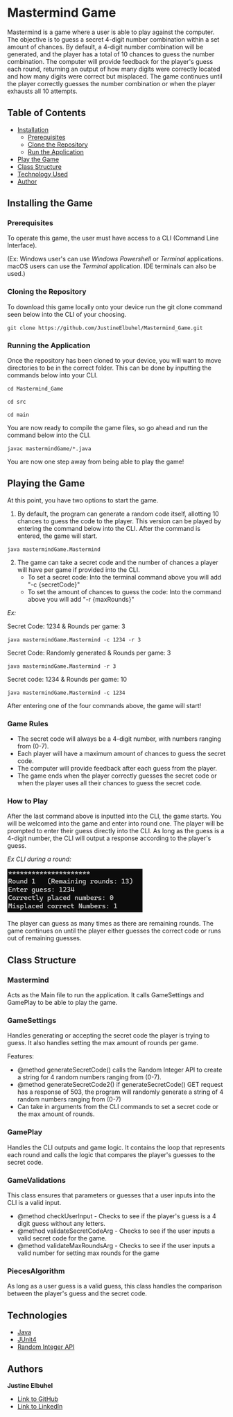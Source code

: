 # Mastermind Game

Mastermind is a game where a user is able to play against the computer. The objective is to guess a secret 4-digit
number combination within a set amount of chances. By default, a 4-digit number combination will be generated, and the 
player has a total of 10 chances to guess the number combination. The computer will provide feedback for the player's 
guess each round, returning an output of how many digits were correctly located and how many digits were correct but
misplaced. The game continues until the player correctly guesses the number combination or when the player exhausts all 
10 attempts.

## Table of Contents
* [Installation](#installing-the-game)
  * [Prerequisites](#prerequisites) 
  * [Clone the Repository](#cloning-the-repository)
  * [Run the Application](#running-the-application)
* [Play the Game](#playing-the-game)
* [Class Structure](#class-structure)
* [Technology Used](#technologies)
* [Author](#authors)


## Installing the Game

### Prerequisites

To operate this game, the user must have access to a CLI (Command Line Interface).

(Ex: Windows user's can use *Windows Powershell* or *Terminal* applications. macOS users can use the *Terminal* 
application. IDE terminals can also be used.)


### Cloning the Repository

To download this game locally onto your device run the git clone command seen below into the CLI of your choosing. 

```
git clone https://github.com/JustineElbuhel/Mastermind_Game.git
```

### Running the Application

Once the repository has been cloned to your device, you will want to move directories to be in the correct folder. This 
can be done by inputting the commands below into your CLI.

```
cd Mastermind_Game
```
```
cd src
```
```
cd main
```
You are now ready to compile the game files, so go ahead and run the command below into the CLI.
```
javac mastermindGame/*.java
```
You are now one step away from being able to play the game! 

## Playing the Game
At this point, you have two options to start the game. 

1. By default, the program can generate a random code itself, allotting 10 chances to guess the code to the player. This 
version can be played by entering the command below into the CLI. After the command is entered, the game will start.
```
java mastermindGame.Mastermind
```
2. The game can take a secret code and the number of chances a player will have per game if provided into the CLI. 
   * To set a secret code: Into the terminal command above you will add "-c {secretCode}"
   * To set the amount of chances to guess the code: Into the command above you will add "-r {maxRounds}"

*Ex:*

Secret Code: 1234 & Rounds per game: 3
```
java mastermindGame.Mastermind -c 1234 -r 3 
```
Secret Code: Randomly generated & Rounds per game: 3
```
java mastermindGame.Mastermind -r 3
```
Secret code: 1234 & Rounds per game: 10
```
java mastermindGame.Mastermind -c 1234
```

After entering one of the four commands above, the game will start!

### Game Rules 
* The secret code will always be a 4-digit number, with numbers ranging from (0-7).
* Each player will have a maximum amount of chances to guess the secret code.
* The computer will provide feedback after each guess from the player.
* The game ends when the player correctly guesses the secret code or when the player uses all their chances to guess the secret code.

### How to Play
After the last command above is inputted into the CLI, the game starts. You will be welcomed into the game and enter into
round one. The player will be prompted to enter their guess directly into the CLI. As long as the guess is a 4-digit number,
the CLI will output a response according to the player's guess. 

*Ex CLI during a round:*

![CLI response to user guess](readMeAssets/mastermind_response_img.png)

The player can guess as many times as there are remaining rounds. The game continues on until the player either guesses 
the correct code or runs out of remaining guesses.


## Class Structure

### Mastermind
Acts as the Main file to run the application. It calls GameSettings and GamePlay to be able to play the game.

### GameSettings
Handles generating or accepting the secret code the player is trying to guess. It also handles setting the max amount of rounds per game.

Features:
* @method generateSecretCode() calls the Random Integer API to create a string for 4 random numbers ranging from (0-7). 
* @method generateSecretCode2() if generateSecretCode() GET request has a response of 503, the program will randomly generate a string of 4
random numbers ranging from (0-7)
* Can take in arguments from the CLI commands to set a secret code or the max amount of rounds. 

### GamePlay
Handles the CLI outputs and game logic. It contains the loop that represents each round and calls the logic that compares the player's guesses to the secret code.


### GameValidations
This class ensures that parameters or guesses that a user inputs into the CLI is a valid input. 

* @method checkUserInput - Checks to see if the player's guess is a 4 digit guess without any letters.
* @method validateSecretCodeArg - Checks to see if the user inputs a valid secret code for the game.
* @method validateMaxRoundsArg - Checks to see if the user inputs a valid number for setting max rounds for the game
### PiecesAlgorithm
As long as a user guess is a valid guess, this class handles the comparison between the player's guess and the secret code.


## Technologies

* [Java](https://developer.mozilla.org/en-US/docs/Web/HTML)
* [JUnit4](https://junit.org/junit4/)
* [Random Integer API](https://www.random.org/clients/http/api/)

## Authors
**Justine Elbuhel**
- [Link to GitHub](https://github.com/JustineElbuhel)
- [Link to LinkedIn](https://www.linkedin.com/)
